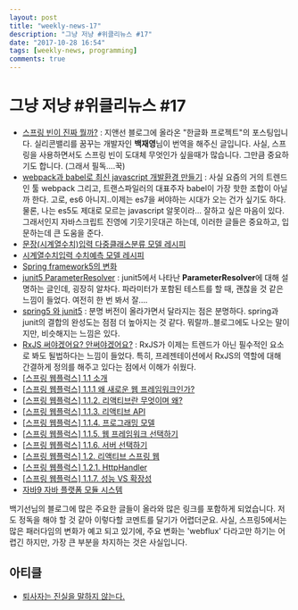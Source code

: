 ```yaml
---
layout: post
title: "weekly-news-17"
description: "그냥 저냥 #위클리뉴스 #17"
date: "2017-10-28 16:54"
tags: [weekly-news, programming]
comments: true
---
```

# 그냥 저냥 #위클리뉴스 #17



- [스프링 빈이 진짜 뭘까?](http://jinson.tistory.com/286) : 지앤선 블로그에 올라온 "한글화 프로젝트"의 포스팅입니다. 실리콘밸리를 꿈꾸는 개발자인 **백재영**님이 번역을 해주신 글입니다. 사실, 스프링을 사용하면서도 스프링 빈이 도대체 무엇인가 싶을때가 많습니다. 그만큼 중요하기도 합니다. (그래서 필독….꾹)
- [webpack과 babel로 최신 javascript 개발환경 만들기](https://beomi.github.io/2017/10/18/Setup-Babel-with-webpack/) : 사실 요즘의 거의 트렌드인 툴 webpack 그리고, 트랜스파일러의 대표주자 babel이 가장 핫한 조합이 아닐까 한다. 고로, es6 아니지..이제는 es7을 써야하는 시대가 오는 건가 싶기도 하다. 물론, 나는 es5도 제대로 모르는 javascript 알못이라... 잘하고 싶은 마음이 있다. 그래서인지 자바스크립트 진영에 기웃기웃대곤 하는데, 이러한 글들은 중요하고, 입문하는데 큰 도움을 준다. 
- [문장(시계열수치)입력 다중클래스분류 모델 레시피](https://tykimos.github.io/2017/08/17/Text_Input_Multiclass_Classification_Model_Recipe/)
- [시계열수치입력 수치예측 모델 레시피](https://tykimos.github.io/2017/09/09/Time-series_Numerical_Input_Numerical_Prediction_Model_Recipe/)
- [Spring framework5의 변화](http://atin.tistory.com/626)
- [junit5 ParameterResolver](http://aoruqjfu.fun25.co.kr/index.php/post/1878) : junit5에서 나타난 **ParameterResolver**에 대해 설명하는 글인데, 굉장히 알차다. 파라미터가 포함된 테스트를 할 때, 괜찮을 것 같은 느낌이 들었다. 여전히 한 번 봐서 잘….
- [spring5 와 junit5](http://aoruqjfu.fun25.co.kr/index.php/post/1886) : 분명 버전이 올라가면서 달라지는 점은 분명하다. spring과 junit의 결합의 완성도는 점점 더 높아지는 것 같다. 뭐랄까..블로그에도 나오는 말이지만, 비슷해지는 느낌은 있다.
- [RxJS 써야겠어요? 안써야겠어요?](http://sculove.github.io/blog/2017/10/21/shoulduserxjs/) : RxJS가 이제는 트렌드가 아닌 필수적인 요소로 봐도 될법하다는 느낌이 들었다. 특히, 프레젠테이션에서 RxJS의 역할에 대해 간결하게 정의를 해주고 있다는 점에서 이해가 쉬웠다.
- [[스프링 웹플럭스] 1.1 소개](http://whiteship.me/?p=13989)
- [[스프링 웹플럭스] 1.1.1 왜 새로운 웹 프레임워크인가?](http://whiteship.me/?p=13992)
- [[스프링 웹플럭스] 1.1.2. 리액티브란 무엇이며 왜?](http://whiteship.me/?p=13998)
- [[스프링 웹플럭스] 1.1.3. 리액티브 API](http://whiteship.me/?p=14011)
- [[스프링 웹플럭스] 1.1.4. 프로그래밍 모델](http://whiteship.me/?p=14001)
- [[스프링 웹플럭스] 1.1.5. 웹 프레임워크 선택하기](http://whiteship.me/?p=14015)
- [[스프링 웹플럭스] 1.1.6. 서버 선택하기](http://whiteship.me/?p=14003)
- [[스프링 웹플럭스] 1.2. 리액티브 스프링 웹](http://whiteship.me/?p=14008)
- [[스프링 웹플럭스] 1.2.1. HttpHandler](http://whiteship.me/?p=14020)
- [[스프링 웹플럭스] 1.1.7. 성능 VS 확장성](http://whiteship.me/?p=14005)
- [자바9 자바 플랫폼 모듈 시스템](http://whiteship.me/?p=13980)

백기선님의 블로그에 많은 주요한 글들이 올라와 많은 링크를 포함하게 되었습니다. 저도 정독을 해야 할 것 같아 이렇다할 코멘트를 달기가 어렵더군요. 사실, 스프링5에서는 많은 패러다임의 변화가 예고 되고 있기에, 주요 변화는 'webflux' 다라고만 하기는 어렵긴 하지만, 가장 큰 부분을 차지하는 것은 사실입니다. 



## 아티클

- [퇴사자는 진실을 말하지 않는다.](http://blog.weirdx.io/post/49344)
